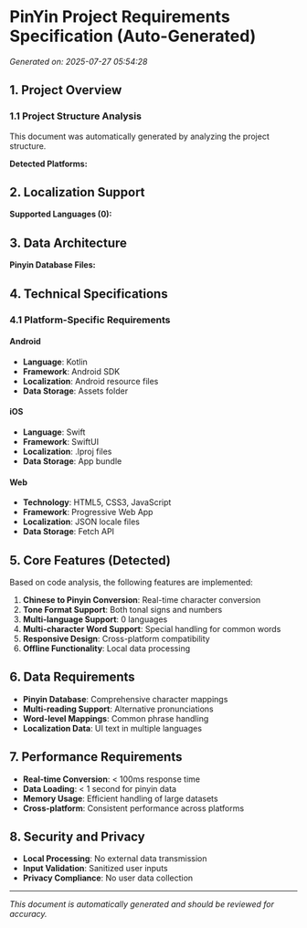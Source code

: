 # PinYin Project Requirements Specification (Auto-Generated)

*Generated on: 2025-07-27 05:54:28*

## 1. Project Overview

### 1.1 Project Structure Analysis
This document was automatically generated by analyzing the project structure.

**Detected Platforms:**

## 2. Localization Support

**Supported Languages (0):**

## 3. Data Architecture

**Pinyin Database Files:**

## 4. Technical Specifications

### 4.1 Platform-Specific Requirements

#### Android
- **Language**: Kotlin
- **Framework**: Android SDK
- **Localization**: Android resource files
- **Data Storage**: Assets folder

#### iOS
- **Language**: Swift
- **Framework**: SwiftUI
- **Localization**: .lproj files
- **Data Storage**: App bundle

#### Web
- **Technology**: HTML5, CSS3, JavaScript
- **Framework**: Progressive Web App
- **Localization**: JSON locale files
- **Data Storage**: Fetch API

## 5. Core Features (Detected)

Based on code analysis, the following features are implemented:

1. **Chinese to Pinyin Conversion**: Real-time character conversion
2. **Tone Format Support**: Both tonal signs and numbers
3. **Multi-language Support**: 0 languages
4. **Multi-character Word Support**: Special handling for common words
5. **Responsive Design**: Cross-platform compatibility
6. **Offline Functionality**: Local data processing

## 6. Data Requirements

- **Pinyin Database**: Comprehensive character mappings
- **Multi-reading Support**: Alternative pronunciations
- **Word-level Mappings**: Common phrase handling
- **Localization Data**: UI text in multiple languages

## 7. Performance Requirements

- **Real-time Conversion**: < 100ms response time
- **Data Loading**: < 1 second for pinyin data
- **Memory Usage**: Efficient handling of large datasets
- **Cross-platform**: Consistent performance across platforms

## 8. Security and Privacy

- **Local Processing**: No external data transmission
- **Input Validation**: Sanitized user inputs
- **Privacy Compliance**: No user data collection

---

*This document is automatically generated and should be reviewed for accuracy.*
